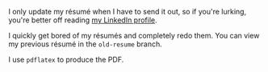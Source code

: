 I only update my résumé when I have to send it out, so if you're lurking, you're
better off reading [my LinkedIn profile](http://www.linkedin.com/in/dennisideler).

I quickly get bored of my résumés and completely redo them.
You can view my previous résumé in the `old-resume` branch.

I use `pdflatex` to produce the PDF.

